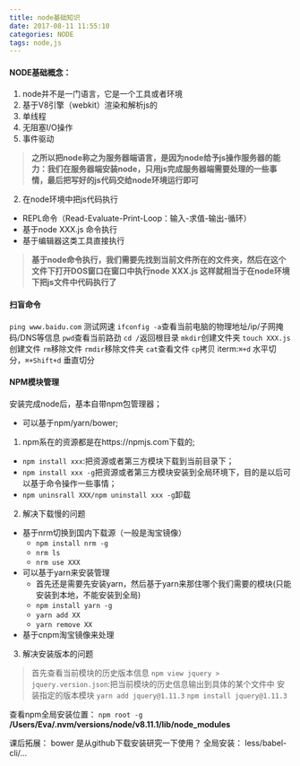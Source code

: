 ```yaml
---
title: node基础知识
date: 2017-08-11 11:55:10
categories: NODE
tags: node,js
---
```


#### NODE基础概念：
1. node并不是一门语言，它是一个工具或者环境
2. 基于V8引擎（webkit）渲染和解析js的
3. 单线程
4. 无阻塞I/O操作
5. 事件驱动
> **之所以把node称之为服务器端语言，是因为node给予js操作服务器的能力：我们在服务器端安装node，只用js完成服务器端需要处理的一些事情，最后把写好的js代码交给node环境运行即可**

2. 在node环境中把js代码执行
- REPL命令（Read-Evaluate-Print-Loop：输入-求值-输出-循环）
- 基于node XXX.js 命令执行
- 基于编辑器这类工具直接执行

> **基于node命令执行，我们需要先找到当前文件所在的文件夹，然后在这个文件下打开DOS窗口在窗口中执行node XXX.js 这样就相当于在node环境下把js文件中代码执行了**

#### 扫盲命令
`ping www.baidu.com`  测试网速
`ifconfig -a`查看当前电脑的物理地址/ip/子网掩码/DNS等信息
`pwd`查看当前路劲
`cd /`返回根目录
`mkdir`创建文件夹
`touch XXX.js`创建文件
`rm`移除文件
`rmdir`移除文件夹
`cat`查看文件
`cp`拷贝
iterm:`⌘+d` 水平切分，`⌘+Shift+d` 垂直切分


#### NPM模块管理
安装完成node后，基本自带npm包管理器；
- 可以基于npm/yarn/bower;
1. npm系在的资源都是在https://npmjs.com下载的;
- `npm install xxx`:把资源或者第三方模块下载到当前目录下；
- `npm install xxx -g`把资源或者第三方模块安装到全局环境下，目的是以后可以基于命令操作一些事情；
- `npm uninsrall XXX/npm uninstall xxx -g`卸载

2. 解决下载慢的问题
- 基于nrm切换到国内下载源（一般是淘宝镜像）
  -  `npm install nrm -g`
  -  `nrm ls`
  -  `nrm use XXX`
- 可以基于yarn来安装管理
  - 首先还是需要先安装yarn，然后基于yarn来那住哪个我们需要的模块(只能安装到本地，不能安装到全局)
  - `npm install yarn -g`
  - `yarn add XX`
  - `yarn remove XX`
- 基于cnpm淘宝镜像来处理



3. 解决安装版本的问题
>首先查看当前模块的历史版本信息
>`npm view jquery > jquery.version.json`:把当前模块的历史信息输出到具体的某个文件中
> 安装指定的版本模块
>`yarn add jquery@1.11.3`
>`npm install jquery@1.11.3`


查看npm全局安装位置：
`npm root -g`   
**/Users/Eva/.nvm/versions/node/v8.11.1/lib/node_modules**



课后拓展：
bower 是从github下载安装研究一下使用？
全局安装： less/babel-cli/...






